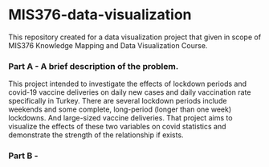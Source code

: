 # MIS376-data-visualization
This repository created for a data visualization project that given in scope of MIS376 Knowledge Mapping and Data Visualization Course.

### Part A - A brief description of the problem.
This project intended to investigate the effects of lockdown periods and covid-19 vaccine deliveries on daily new cases and daily vaccination rate specifically in Turkey. There are several lockdown periods include weekends and some complete, long-period (longer than one week) lockdowns. And large-sized vaccine deliveries. That project aims to visualize the effects of these two variables on covid statistics and demonstrate the strength of the relationship if exists.

### Part B - 
